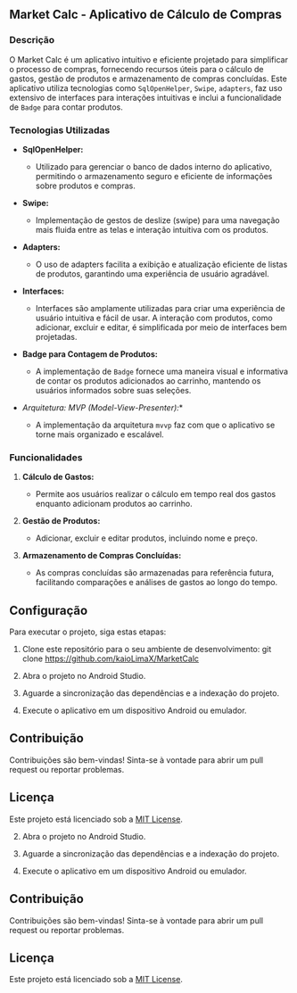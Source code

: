 ## Market Calc - Aplicativo de Cálculo de Compras

### Descrição

O Market Calc é um aplicativo intuitivo e eficiente projetado para simplificar o processo de compras, fornecendo recursos úteis para o cálculo de gastos, gestão de produtos e armazenamento de compras concluídas. Este aplicativo utiliza tecnologias como `SqlOpenHelper`, `Swipe`, `adapters`, faz uso extensivo de interfaces para interações intuitivas e inclui a funcionalidade de `Badge` para contar produtos.

### Tecnologias Utilizadas

- **SqlOpenHelper:**
  - Utilizado para gerenciar o banco de dados interno do aplicativo, permitindo o armazenamento seguro e eficiente de informações sobre produtos e compras.

- **Swipe:**
  - Implementação de gestos de deslize (swipe) para uma navegação mais fluida entre as telas e interação intuitiva com os produtos.

- **Adapters:**
  - O uso de adapters facilita a exibição e atualização eficiente de listas de produtos, garantindo uma experiência de usuário agradável.

- **Interfaces:**
  - Interfaces são amplamente utilizadas para criar uma experiência de usuário intuitiva e fácil de usar. A interação com produtos, como adicionar, excluir e editar, é simplificada por meio de interfaces bem projetadas.

- **Badge para Contagem de Produtos:**
  - A implementação de `Badge` fornece uma maneira visual e informativa de contar os produtos adicionados ao carrinho, mantendo os usuários informados sobre suas seleções.
 
- *Arquitetura: MVP (Model-View-Presenter):**
  - A implementação da arquitetura `mvvp` faz com que o aplicativo se torne mais organizado e escalável.

### Funcionalidades

1. **Cálculo de Gastos:**
   - Permite aos usuários realizar o cálculo em tempo real dos gastos enquanto adicionam produtos ao carrinho.

2. **Gestão de Produtos:**
   - Adicionar, excluir e editar produtos, incluindo nome e preço.

3. **Armazenamento de Compras Concluídas:**
   - As compras concluídas são armazenadas para referência futura, facilitando comparações e análises de gastos ao longo do tempo.

## Configuração

Para executar o projeto, siga estas etapas:

1. Clone este repositório para o seu ambiente de desenvolvimento:
git clone https://github.com/kaioLimaX/MarketCalc

2. Abra o projeto no Android Studio.

3. Aguarde a sincronização das dependências e a indexação do projeto.

4. Execute o aplicativo em um dispositivo Android ou emulador.

## Contribuição

Contribuições são bem-vindas! Sinta-se à vontade para abrir um pull request ou reportar problemas.


## Licença

Este projeto está licenciado sob a [MIT License](LICENSE).

2. Abra o projeto no Android Studio.

3. Aguarde a sincronização das dependências e a indexação do projeto.

4. Execute o aplicativo em um dispositivo Android ou emulador.

## Contribuição

Contribuições são bem-vindas! Sinta-se à vontade para abrir um pull request ou reportar problemas.


## Licença

Este projeto está licenciado sob a [MIT License](LICENSE).
